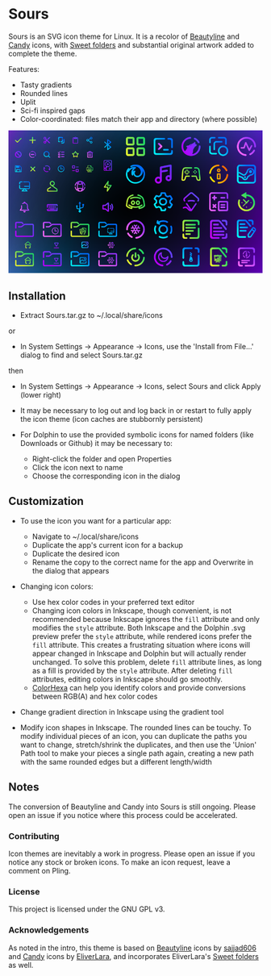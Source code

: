 # Sours

Sours is an SVG icon theme for Linux. It is a recolor of [Beautyline](https://store.kde.org/p/1425426) and [Candy](https://github.com/EliverLara/candy-icons) icons, with [Sweet folders](https://github.com/EliverLara/Sweet-folders) and substantial original artwork added to complete the theme.

Features:

- Tasty gradients
- Rounded lines
- Uplit
- Sci-fi inspired gaps
- Color-coordinated: files match their app and directory (where possible)

![Preview image for the Sours icon theme](preview/image-2.png)

## Installation

- Extract Sours.tar.gz to ~/.local/share/icons

or

- In System Settings -> Appearance -> Icons, use the 'Install from File...' dialog to find and select Sours.tar.gz

then

- In System Settings -> Appearance -> Icons, select Sours and click Apply (lower right)
- It may be necessary to log out and log back in or restart to fully apply the icon theme (icon caches are stubbornly persistent)

- For Dolphin to use the provided symbolic icons for named folders (like Downloads or Github) it may be necessary to:
    - Right-click the folder and open Properties
    - Click the icon next to name
    - Choose the corresponding icon in the dialog

## Customization

- To use the icon you want for a particular app:
    - Navigate to ~/.local/share/icons
    - Duplicate the app's current icon for a backup
    - Duplicate the desired icon
    - Rename the copy to the correct name for the app and Overwrite in the dialog that appears

- Changing icon colors:
    - Use hex color codes in your preferred text editor
    - Changing icon colors in Inkscape, though convenient, is not recommended because Inkscape ignores the `fill` attribute and only modifies the `style` attribute. Both Inkscape and the Dolphin .svg preview prefer the `style` attribute, while rendered icons prefer the `fill` attribute. This creates a frustrating situation where icons will appear changed in Inkscape and Dolphin but will actually render unchanged. To solve this problem, delete `fill` attribute lines, as long as a fill is provided by the `style` attribute. After deleting `fill` attributes, editing colors in Inkscape should go smoothly.
    - [ColorHexa](https://www.colorhexa.com/) can help you identify colors and provide conversions between RGB(A) and hex color codes

- Change gradient direction in Inkscape using the gradient tool

- Modify icon shapes in Inkscape. The rounded lines can be touchy. To modify individual pieces of an icon, you can duplicate the paths you want to change, stretch/shrink the duplicates, and then use the 'Union' Path tool to make your pieces a single path again, creating a new path with the same rounded edges but a different length/width

## Notes
The conversion of Beautyline and Candy into Sours is still ongoing. Please open an issue if you notice where this process could be accelerated.

### Contributing
Icon themes are inevitably a work in progress. Please open an issue if you notice any stock or broken icons. To make an icon request, leave a comment on Pling.

### License

This project is licensed under the GNU GPL v3.

### Acknowledgements
As noted in the intro, this theme is based on [Beautyline](https://store.kde.org/p/1425426) icons by [sajjad606](https://store.kde.org/u/sajjad606) and [Candy](https://github.com/EliverLara/candy-icons) icons by [EliverLara](https://github.com/EliverLara), and incorporates EliverLara's [Sweet folders](https://github.com/EliverLara/Sweet-folders) as well.
